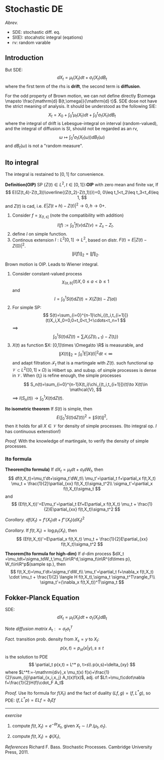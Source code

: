 # Stochastic DE

*Abrev.*
- SDE: stochastic diff. eq.
- SI(E): stocahstic integral (eqations)
- rv: random varable

## Introduction
But SDE:
$$
d X_t = \mu_t(X_t)d t+\sigma_t(X_t)d B_t
$$
where the first term of the rhs is **drift**, the second term is **diffusion**.

For the odd property of Brown motion, we can not define directly $\omega \mapsto \frac{\mathrm{d} B(t,\omega)}{\mathrm{d} t}$. SDE dose not have the strict meaning of analysis. It should be understood as the following SIE:
$$
X_t = X_0 + \int_0^t \mu_t(X_t)dt+ \int_0^t \sigma_t(X_t)dB_t
$$
where the integral of drift is Lebesgue-integral on interval (random-valued), and the integral of diffusion is SI, should not be regarded as an rv,
$$
\omega \mapsto \int_0^t \sigma_t(X_t(\omega))dB_t(\omega)
$$
and $dB_t(\omega)$ is not a "random measure".

## Ito integral
The integral is restained to $[0,1]$ for convenience.

**Definition(OIP)**
SP $\{Z(t)\in L^2,t\in [0,1]\}$:**OIP** with zero mean and finite var, If
$$
E((Z(t_4)-Z(t_3))\overline{(Z(t_2)-Z(t_1))})=0, 0\leq t_1<t_2\leq t_3<t_4\leq 1,
$$
and $Z(t)$ is cad, i.e. $E|Z(t+h)-Z(t)|^2\to 0,h\to0+$.


1. Consider $f=\chi_{(t,s]}$ (note the compatibility with addition)
$$
I(f):=\int_0^1f(\nu)\mathrm{d} Z(\nu)=Z_s-Z_t.
$$
2. define $I$ on simple function.
3. Continous extension $I:L^2[0,1]\to L^2$, based on distr. $F(t)=E|Z(t)-Z(0)|^2$. 
$$
\|I(f)\|_2=\|f\|_2.
$$

Brown motion is OIP. Leads to Wiener integral.

1. Consider constant-valued process
$$
\chi_{(a,b]}(t)X,0\leq a<b\leq 1
$$
and 
$$
I = \int_0^1S(t)\mathrm{d} Z(t)=X(Z(b)-Z(a))
$$
2. For simple SP:
$$
S(t)=\sum_{i=0}^{n-1}\chi_{(t_i,t_{i+1}]}(t)X_i,X_0=0,0=t_0<t_1<\cdots<t_n=1
$$
==>
$$
\int_0^1 S(t)\mathrm{d} Z(t)=\sum_iX_i(Z(t_{i+1})-Z(t_i))
$$
3. $X(t)$ as function $X: [0,1]\times \Omega\to \R$ is measurable, and
$$
\|X(t)\|_2=\int_0^1E|X(t)|^2\mathrm{d} t<\infty
$$
and adapt filtration $\mathscr{F}_t$ that is a martingale with $Z(t)$. such functional sp $\mathcal{V}\subset L^2([0,1]\times \Omega)$ is Hilbert sp. and subsp. of simple processes is dense in $\mathcal{V}$. When $\{t_i\}$ is refine enough, the simple processes
$$
S_n(t)=\sum_{i=0}^{n-1}X(t_i)\chi_{(t_i,t_{i+1}]}(t)\to X(t)\in \mathcal{V},
$$
==> $I(S_n(t))\to \int_0^1X(t)\mathrm{d} Z(t)$.

**Ito isometric theorem**
If $S(t)$ is simple, then
$$
E(\int_0^1S(t)\mathrm{d} Z(t))^2=\|S(t)\|^2,
$$
then it holds for all $X\in\mathcal{V}$ for density of simple processes. (Ito integral op. $I$ has continuous extenstion!)

*Proof.*
With the knowledge of martingale, to verify the density of simple processes.


 ### Ito formula

**Theorem(Ito formula)**
If $dX_t =\mu_tdt+\sigma_tdW_t$, then
$$
df(t,X_t)=\mu_t'dt+\sigma_t'dW_t\\
\mu_t'=\partial_t f+\partial_x f(t,X_t) \mu_t + \frac{1}{2}\partial_{xx} f(t,X_t)\sigma_t^2\\
\sigma_t'=\partial_x f(t,X_t)\sigma_t
$$
and
$$
(Ef(t,X_t))'=E\mu_t'=\partial_t Ef+E\partial_x f(t,X_t) \mu_t + \frac{1}{2}E\partial_{xx} f(t,X_t)\sigma_t^2
$$

*Corollary.* $df(X_t) = f'(X_t)dt+f''(X_t)(dX_t)^2$

*Corollary.* If $f(t, X_t)=\log p_t(X_t)$, then
$$
(Ef(t,X_t))'=E\partial_x f(t,X_t) \mu_t + \frac{1}{2}E\partial_{xx} f(t,X_t)\sigma_t^2
$$

**Theorem(Ito formula for high-dim)**
If $d$-dim process $dX_t =\mu_tdt+\sigma_tdW_t,\mu_t\in\R^d,\sigma_t\in\R^{d\times p}, W_t\in\R^p$(sample sp.), then
$$
f(t,X_t)=\mu_t'dt+\sigma_t'dW_t\\
\mu_t'=\partial_t f+\nabla_x f(t,X_t) \cdot \mu_t + \frac{1}{2} \langle H f(t,X_t),\sigma_t \sigma_t^T\rangle_F\\
\sigma_t'=(\nabla_x f(t,X_t))^T\sigma_t
$$

## Fokker-Planck Equation
SDE:
$$
d X_t = \mu_t(X_t)dt+ \sigma_t(X_t)dB_t
$$

Note *diffusion matrix* $A_t:    =\sigma_t\sigma^T_t$

*Fact.* transition prob. density from $X_s=y$ to $X_t$:
$$
p(x,t)=p_{st}(x|y),s\leq t
$$
is the solution to PDE
$$
\partial_t p(x,t) = L^* p, t>s\\
p(x,s)=\delta_{xy}
$$
where $L^*f:=-\mathrm{div}_x \mu_t(x) f(x)+\frac{1}{2}\sum_{ij}\partial_{x_i,x_j} A_t(x)f(x)$, adj. of $Lf:=\mu_t\cdot\nabla f+\frac{1}{2}H(f)\cdot_F A_t$

*Proof.* Use Ito formula for $f(X_t)$ and the fact of duality $(Lf,g)=(f,L^*g)$, so PDE: $(f, L^*p)=ELf= \partial_tEf$

---
*exercise*

1. compute $f(t,X_t)=e^{-\theta t} X_t$, given $X_t \sim I.P.(\mu_t,\sigma_t)$.

2. compute $f(t,X_t)=\phi(X_t)$,

*References*
Richard F. Bass. Stochastic Processes. Cambridge University Press, 2011.